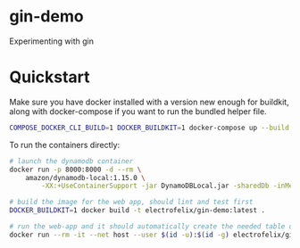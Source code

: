 # gin-demo
Experimenting with gin

# Quickstart

Make sure you have docker installed with a version new enough for buildkit, along with docker-compose if you want to run the bundled helper file.
```bash
COMPOSE_DOCKER_CLI_BUILD=1 DOCKER_BUILDKIT=1 docker-compose up --build
```

To run the containers directly:
```bash
# launch the dynamodb container
docker run -p 8000:8000 -d --rm \
    amazon/dynamodb-local:1.15.0 \
        -XX:+UseContainerSupport -jar DynamoDBLocal.jar -sharedDb -inMemory

# build the image for the web app, should lint and test first
DOCKER_BUILDKIT=1 docker build -t electrofelix/gin-demo:latest .

# run the web-app and it should automatically create the needed table on launch
docker run --rm -it --net host --user $(id -u):$(id -g) electrofelix/gin-demo:latest
```
